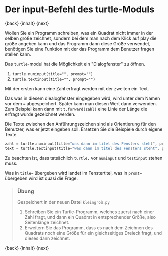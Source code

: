 # Der input-Befehl des turtle-Moduls

{back} {inhalt} {next}

Wollen Sie ein Programm schreiben, was ein Quadrat nicht immer in der selben größe zeichnet, sondern bei dem man nach dem Klick auf play die größe angeben kann und das Programm dann diese Größe verwendet, benötigen Sie eine Funktion mit der das Programm dem Benutzer fragen stellen kann.

Das `turtle`-modul hat die Möglichkeit ein "Dialogfenster" zu öffnen.

1. `turtle.numinput(title="", prompt="")`
2. `turtle.textinput(title="", prompt="")`

Mit der ersten kann eine Zahl erfragt werden mit der zweiten ein Text.

Das was in diesem diealogfenster eingegeben wird, wird unter dem Namen vor dem `=` abgespeichert. Später kann man diesen Wert dann verwenden. Zum Beispiel kann dann mit `t.forward(zahl)` eine Linie der Länge die erfragt wurde gezeichnet werden.

Die Texte zwischen den Anführungszeichen sind als Orientierung für den Benutzer, was er jetzt eingeben soll. Ersetzen Sie die Beispiele durch eigene Texte.

```python
zahl = turtle.numinput(title="was dann im titel des Fensters steht", prompt="Welche Frage vor dem Eingabefeld steht")
text = turtle.textinput(title="was dann im titel des Fensters steht", prompt="Welche Frage vor dem Eingabefeld steht")
```

Zu beachten ist, dass tatsächlich `turtle.` vor `numinput` und `testinput` stehen muss.

Was in `title=` übergeben wird landet im Fenstertitel, was in `promt=` übergeben wird ist quasi die Frage.

> ### Übung
>
> Gespeichert in der neuen Datei `kleingroß.py`
>
> 1. Schreiben Sie ein Turtle-Programm, welches zuerst nach einer Zahl fragt, und dann ein Quadrat in entsprechender Größe, also Seitenlänge zeichnet.
> 2. Erweitern Sie das Programm, dass es nach dem Zeichnen des Quadrats noch eine Größe für ein gleichseitiges Dreieck fragt, und dieses dann zeichnet.

{back} {inhalt} {next}
